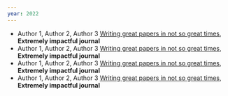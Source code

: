 ```yaml
---
year: 2022
---
```

- Author 1, Author 2, Author 3 [Writing great papers in not so great times](https://www.jstor.org/stable/10.1525/fq.2012.66.1.16), **Extremely impactful journal**
- Author 1, Author 2, Author 3 [Writing great papers in not so great times](https://www.jstor.org/stable/10.1525/fq.2012.66.1.16), **Extremely impactful journal**
- Author 1, Author 2, Author 3 [Writing great papers in not so great times](https://www.jstor.org/stable/10.1525/fq.2012.66.1.16), **Extremely impactful journal**
- Author 1, Author 2, Author 3 [Writing great papers in not so great times](https://www.jstor.org/stable/10.1525/fq.2012.66.1.16), **Extremely impactful journal**